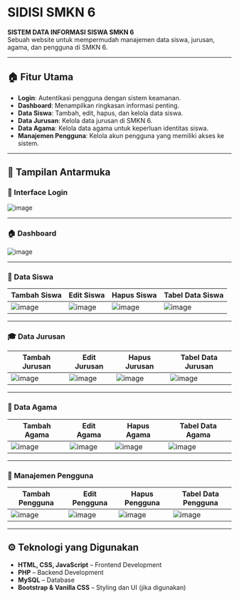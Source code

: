 # SIDISI SMKN 6

**SISTEM DATA INFORMASI SISWA SMKN 6**  
Sebuah website untuk mempermudah manajemen data siswa, jurusan, agama, dan pengguna di SMKN 6.

---

## 🏠 Fitur Utama

- **Login**: Autentikasi pengguna dengan sistem keamanan.
- **Dashboard**: Menampilkan ringkasan informasi penting.
- **Data Siswa**: Tambah, edit, hapus, dan kelola data siswa.
- **Data Jurusan**: Kelola data jurusan di SMKN 6.
- **Data Agama**: Kelola data agama untuk keperluan identitas siswa.
- **Manajemen Pengguna**: Kelola akun pengguna yang memiliki akses ke sistem.

---

## 📸 Tampilan Antarmuka

### 🔐 Interface Login
![image](https://github.com/user-attachments/assets/29b5d616-dda7-49e3-b85a-2635c5bfef36)

---

### 🏠 Dashboard
![image](https://github.com/user-attachments/assets/db6e6f36-5680-44a3-8f2b-45eb3c7723dd)

---

### 👥 Data Siswa
| Tambah Siswa | Edit Siswa | Hapus Siswa | Tabel Data Siswa |
|--------------|------------|-------------|------------------|
| ![image](https://github.com/user-attachments/assets/bed68eb7-e75e-4ee5-ac0f-f50c498d8344)| ![image](https://github.com/user-attachments/assets/8a4f9919-3319-463c-b89b-b6d197000fe3)| ![image](https://github.com/user-attachments/assets/0e75f1a1-2b82-4325-8f1f-59a6bdc63d00)| ![image](https://github.com/user-attachments/assets/7d78d044-2ba4-44a7-8d09-76e310f12e4d) |

---

### 🎓 Data Jurusan
| Tambah Jurusan | Edit Jurusan | Hapus Jurusan | Tabel Data Jurusan |
|-----------------|--------------|---------------|---------------------|
| ![image](https://github.com/user-attachments/assets/1433beef-b6bb-4058-85ba-7555618845ca)| ![image](https://github.com/user-attachments/assets/f30572c6-03d8-467c-9083-4a45184567a9)| ![image](https://github.com/user-attachments/assets/e50f3438-8252-4d1d-a149-5069d77af6e0)| ![image](https://github.com/user-attachments/assets/c8553916-1de7-4499-8c8c-e8fe62292d9d)|

---

### 🛐 Data Agama
| Tambah Agama | Edit Agama | Hapus Agama | Tabel Data Agama |
|--------------|------------|-------------|-------------------|
| ![image](https://github.com/user-attachments/assets/08a5bcfa-0507-4331-b73b-b6958951983a)| ![image](https://github.com/user-attachments/assets/2ad4f740-091c-4cd6-8206-b4f0f4b53319)| ![image](https://github.com/user-attachments/assets/bb94300e-9b2d-4a1e-92dd-0723c595242b)| ![image](https://github.com/user-attachments/assets/c8c93425-8734-4156-b789-436b9a8de0c1)|

---

### 👤 Manajemen Pengguna
| Tambah Pengguna | Edit Pengguna | Hapus Pengguna | Tabel Data Pengguna |
|------------------|---------------|-----------------|----------------------|
| ![image](https://github.com/user-attachments/assets/7f926c17-5b8b-4a25-91d7-f15cfe2094fd)| ![image](https://github.com/user-attachments/assets/d3047b9f-3d8e-4349-aca4-72f2a43b0ae5)| ![image](https://github.com/user-attachments/assets/acfe002e-0bfe-4923-98f3-83abd973635a)| ![image](https://github.com/user-attachments/assets/2b3e074b-fb5c-4af5-b59c-dd3df2f9096a)|

---

## ⚙️ Teknologi yang Digunakan

- **HTML, CSS, JavaScript** – Frontend Development
- **PHP** – Backend Development
- **MySQL** – Database
- **Bootstrap & Vanilla CSS** – Styling dan UI (jika digunakan)
